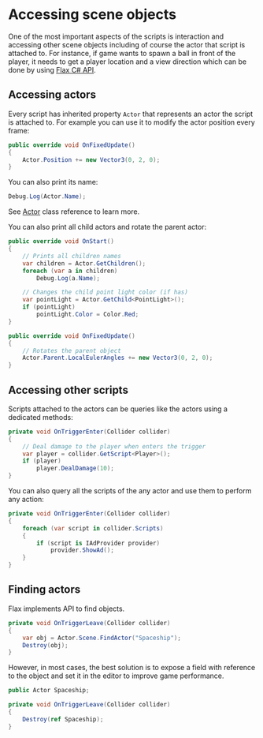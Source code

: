 # Accessing scene objects

One of the most important aspects of the scripts is interaction and accessing other scene objects including of course the actor that script is attached to. For instance, if game wants to spawn a ball in front of the player, it needs to get a player location and a view direction which can be done by using [Flax C# API](https://github.com/FlaxEngine/FlaxAPI).

## Accessing actors

Every script has inherited property `Actor` that represents an actor the script is attached to. For example you can use it to modify the actor position every frame:

```cs
public override void OnFixedUpdate()
{
	Actor.Position += new Vector3(0, 2, 0);
}
```

You can also print its name:

```cs
Debug.Log(Actor.Name);
```

See [Actor](https://docs.flaxengine.com/api/FlaxEngine.Actor.html) class reference to learn more.

You can also print all child actors and rotate the parent actor:

```cs
public override void OnStart()
{
    // Prints all children names
    var children = Actor.GetChildren();
    foreach (var a in children)
        Debug.Log(a.Name);

    // Changes the child point light color (if has)
    var pointLight = Actor.GetChild<PointLight>();
    if (pointLight)
        pointLight.Color = Color.Red;
}

public override void OnFixedUpdate()
{
    // Rotates the parent object
    Actor.Parent.LocalEulerAngles += new Vector3(0, 2, 0);
}
```

## Accessing other scripts

Scripts attached to the actors can be queries like the actors using a dedicated methods:

```cs
private void OnTriggerEnter(Collider collider)
{
    // Deal damage to the player when enters the trigger
    var player = collider.GetScript<Player>();
    if (player)
        player.DealDamage(10);
}
```

You can also query all the scripts of the any actor and use them to perform any action:

```cs
private void OnTriggerEnter(Collider collider)
{
    foreach (var script in collider.Scripts)
    {
        if (script is IAdProvider provider)
            provider.ShowAd();
    }
}
```

## Finding actors

Flax implements API to find objects.

```cs
private void OnTriggerLeave(Collider collider)
{
    var obj = Actor.Scene.FindActor("Spaceship");
    Destroy(obj);
}
```

However, in most cases, the best solution is to expose a field with reference to the object and set it in the editor to improve game performance.

```cs
public Actor Spaceship;

private void OnTriggerLeave(Collider collider)
{
    Destroy(ref Spaceship);
}
```



